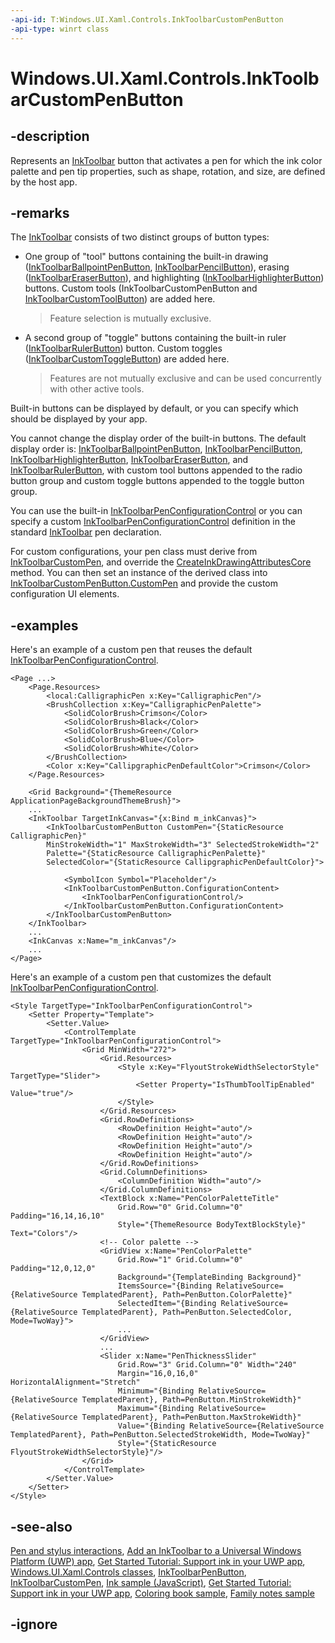 ```yaml
---
-api-id: T:Windows.UI.Xaml.Controls.InkToolbarCustomPenButton
-api-type: winrt class
---
```


<!-- Class syntax.
public class InkToolbarCustomPenButton : Windows.UI.Xaml.Controls.InkToolbarPenButton, Windows.UI.Xaml.Controls.IInkToolbarCustomPenButton
-->

# Windows.UI.Xaml.Controls.InkToolbarCustomPenButton

## -description

Represents an [InkToolbar](inktoolbar.md) button that activates a pen for which the ink color palette and pen tip properties, such as shape, rotation, and size, are defined by the host app.

## -remarks

The [InkToolbar](inktoolbar.md) consists of two distinct groups of button types:

+ One group of "tool" buttons containing the built-in drawing ([InkToolbarBallpointPenButton](inktoolbarballpointpenbutton.md), [InkToolbarPencilButton](inktoolbarpencilbutton.md)), erasing ([InkToolbarEraserButton](inktoolbareraserbutton.md)), and highlighting ([InkToolbarHighlighterButton](inktoolbarhighlighterbutton.md)) buttons. Custom tools (InkToolbarCustomPenButton and [InkToolbarCustomToolButton](inktoolbarcustomtoolbutton.md)) are added here.

    > Feature selection is mutually exclusive.

+ A second group of "toggle" buttons containing the built-in ruler ([InkToolbarRulerButton](inktoolbarrulerbutton.md)) button. Custom toggles ([InkToolbarCustomToggleButton](inktoolbarcustomtogglebutton.md)) are added here.

    > Features are not mutually exclusive and can be used concurrently with other active tools.


Built-in buttons can be displayed by default, or you can specify which should be displayed by your app. 

You cannot change the display order of the built-in buttons. The default display order is: [InkToolbarBallpointPenButton](inktoolbarballpointpenbutton.md), [InkToolbarPencilButton](inktoolbarpencilbutton.md), [InkToolbarHighlighterButton](inktoolbarhighlighterbutton.md), [InkToolbarEraserButton](inktoolbareraserbutton.md), and [InkToolbarRulerButton](inktoolbarrulerbutton.md), with custom tool buttons appended to the radio button group and custom toggle buttons appended to the toggle button group.

You can use the built-in [InkToolbarPenConfigurationControl](inktoolbarpenconfigurationcontrol.md) or you can specify a custom [InkToolbarPenConfigurationControl](inktoolbarpenconfigurationcontrol.md) definition in the standard [InkToolbar](inktoolbar.md) pen declaration.

For custom configurations, your pen class must derive from [InkToolbarCustomPen](inktoolbarcustompen.md), and override the [CreateInkDrawingAttributesCore](inktoolbarcustompen_createinkdrawingattributescore_257776854.md) method. You can then set an instance of the derived class into [InkToolbarCustomPenButton.CustomPen](inktoolbarcustompenbutton_custompen.md) and provide the custom configuration UI elements.

## -examples
Here's an example of a custom pen that reuses the default [InkToolbarPenConfigurationControl](inktoolbarpenconfigurationcontrol.md).

```xaml
<Page ...>
    <Page.Resources>
        <local:CalligraphicPen x:Key="CalligraphicPen"/>
        <BrushCollection x:Key="CalligraphicPenPalette">
            <SolidColorBrush>Crimson</Color>
            <SolidColorBrush>Black</Color>
            <SolidColorBrush>Green</Color>
            <SolidColorBrush>Blue</Color>
            <SolidColorBrush>White</Color>
        </BrushCollection>
        <Color x:Key="CallipgraphicPenDefaultColor">Crimson</Color>
    </Page.Resources>

    <Grid Background="{ThemeResource ApplicationPageBackgroundThemeBrush}">
    ...
    <InkToolbar TargetInkCanvas="{x:Bind m_inkCanvas}">
        <InkToolbarCustomPenButton CustomPen="{StaticResource CalligraphicPen}"
        MinStrokeWidth="1" MaxStrokeWidth="3" SelectedStrokeWidth="2"
        Palette="{StaticResource CalligraphicPenPalette}"
        SelectedColor="{StaticResource CallipgraphicPenDefaultColor}">
    
            <SymbolIcon Symbol="Placeholder"/>
            <InkToolbarCustomPenButton.ConfigurationContent>
                <InkToolbarPenConfigurationControl/>
            </InkToolbarCustomPenButton.ConfigurationContent>
        </InkToolbarCustomPenButton>
    </InkToolbar>
    ...
    <InkCanvas x:Name="m_inkCanvas"/>
    ... 
</Page>
```

Here's an example of a custom pen that customizes the default [InkToolbarPenConfigurationControl](inktoolbarpenconfigurationcontrol.md).

```xaml
<Style TargetType="InkToolbarPenConfigurationControl">
    <Setter Property="Template">
        <Setter.Value>
            <ControlTemplate TargetType="InkToolbarPenConfigurationControl">
                <Grid MinWidth="272">
                    <Grid.Resources>
                        <Style x:Key="FlyoutStrokeWidthSelectorStyle" TargetType="Slider">
                            <Setter Property="IsThumbToolTipEnabled" Value="true"/>
                        </Style>
                    </Grid.Resources>
                    <Grid.RowDefinitions>
                        <RowDefinition Height="auto"/>
                        <RowDefinition Height="auto"/>
                        <RowDefinition Height="auto"/>
                        <RowDefinition Height="auto"/>
                    </Grid.RowDefinitions>
                    <Grid.ColumnDefinitions>
                        <ColumnDefinition Width="auto"/>
                    </Grid.ColumnDefinitions>
                    <TextBlock x:Name="PenColorPaletteTitle" 
                        Grid.Row="0" Grid.Column="0" Padding="16,14,16,10" 
                        Style="{ThemeResource BodyTextBlockStyle}" Text="Colors"/>
                    <!-- Color palette -->
                    <GridView x:Name="PenColorPalette" 
                        Grid.Row="1" Grid.Column="0" Padding="12,0,12,0" 
                        Background="{TemplateBinding Background}" 
                        ItemsSource="{Binding RelativeSource={RelativeSource TemplatedParent}, Path=PenButton.ColorPalette}" 
                        SelectedItem="{Binding RelativeSource={RelativeSource TemplatedParent}, Path=PenButton.SelectedColor, Mode=TwoWay}">
                        ...
                    </GridView>
                    ...
                    <Slider x:Name="PenThicknessSlider" 
                        Grid.Row="3" Grid.Column="0" Width="240" 
                        Margin="16,0,16,0" HorizontalAlignment="Stretch" 
                        Minimum="{Binding RelativeSource={RelativeSource TemplatedParent}, Path=PenButton.MinStrokeWidth}" 
                        Maximum="{Binding RelativeSource={RelativeSource TemplatedParent}, Path=PenButton.MaxStrokeWidth}" 
                        Value="{Binding RelativeSource={RelativeSource TemplatedParent}, Path=PenButton.SelectedStrokeWidth, Mode=TwoWay}" 
                        Style="{StaticResource FlyoutStrokeWidthSelectorStyle}"/>
                </Grid>
            </ControlTemplate>
        </Setter.Value>
    </Setter>
</Style> 
```

## -see-also
[Pen and stylus interactions](https://docs.microsoft.com/windows/uwp/input-and-devices/pen-and-stylus-interactions), [Add an InkToolbar to a Universal Windows Platform (UWP) app](https://docs.microsoft.com/windows/uwp/input-and-devices/ink-toolbar), [Get Started Tutorial: Support ink in your UWP app](https://docs.microsoft.com/windows/uwp/get-started/ink-walkthrough), [Windows.UI.Xaml.Controls classes](windows_ui_xaml_controls_classes.md), [InkToolbarPenButton](inktoolbarpenbutton.md), [InkToolbarCustomPen](inktoolbarcustompen.md), [Ink sample (JavaScript)](https://github.com/Microsoft/Windows-universal-samples/tree/master/Samples/Ink), [Get Started Tutorial: Support ink in your UWP app](https://aka.ms/appsample-ink), [Coloring book sample](https://aka.ms/cpubsample-coloringbook), [Family notes sample](https://aka.ms/cpubsample-familynotessample)

## -ignore
<!--
[Pen and stylus interactions](https://docs.microsoft.com/windows/uwp/input-and-devices/pen-and-stylus-interactions)

[Add an InkToolbar to a Universal Windows Platform (UWP) app](https://docs.microsoft.com/windows/uwp/input-and-devices/ink-toolbar)

[Get Started Tutorial: Support ink in your UWP app](https://docs.microsoft.com/windows/uwp/get-started/ink-walkthrough)

### Reference
[Windows.UI.Xaml.Controls classes](windows_ui_xaml_controls_classes.md), [InkToolbarPenButton](inktoolbarpenbutton.md), [InkToolbarCustomPen](inktoolbarcustompen.md)

### Samples
* [Simple ink sample (C#/C++)](https://github.com/Microsoft/Windows-universal-samples/tree/master/Samples/SimpleInk)
* [Complex ink sample (C++)](https://github.com/Microsoft/Windows-universal-samples/tree/master/Samples/ComplexInk)
* [Ink sample (JavaScript)](https://github.com/Microsoft/Windows-universal-samples/tree/master/Samples/Ink)
* [Get Started Tutorial: Support ink in your UWP app](https://aka.ms/appsample-ink)
* [Coloring book sample](https://aka.ms/cpubsample-coloringbook)
* [Family notes sample](https://aka.ms/cpubsample-familynotessample)
-->
